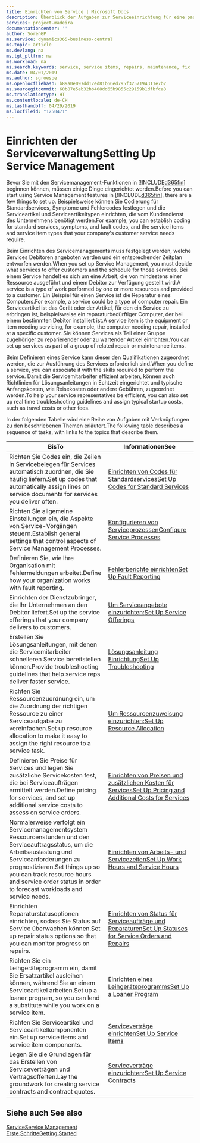 ```yaml
---
title: Einrichten von Service | Microsoft Docs
description: Überblick der Aufgaben zur Serviceeinrichtung für eine passende Serviceverwaltungsmethode für Ihre Organisation.
services: project-madeira
documentationcenter: ''
author: SorenGP
ms.service: dynamics365-business-central
ms.topic: article
ms.devlang: na
ms.tgt_pltfrm: na
ms.workload: na
ms.search.keywords: service, service items, repairs, maintenance, fix
ms.date: 04/01/2019
ms.author: sgroespe
ms.openlocfilehash: b89a0e097dd17ed81b66ed795f3257194311e7b2
ms.sourcegitcommit: 60b87e5eb32bb408dd65b9855c29159b1dfbfca8
ms.translationtype: HT
ms.contentlocale: de-CH
ms.lasthandoff: 04/29/2019
ms.locfileid: "1250471"
---
```

# <a name="setting-up-service-management"></a><span data-ttu-id="f5dd3-103">Einrichten der Serviceverwaltung</span><span class="sxs-lookup"><span data-stu-id="f5dd3-103">Setting Up Service Management</span></span>
<span data-ttu-id="f5dd3-104">Bevor Sie mit den Servicemanagement-Funktionen in [!INCLUDE[d365fin](includes/d365fin_md.md)] beginnen können, müssen einige Dinge eingerichtet werden.</span><span class="sxs-lookup"><span data-stu-id="f5dd3-104">Before you can start using Service Management features in [!INCLUDE[d365fin](includes/d365fin_md.md)], there are a few things to set up.</span></span> <span data-ttu-id="f5dd3-105">Beispielsweise können Sie Codierung für Standardservices, Symptome und Fehlercodes festlegen und die Serviceartikel und Serviceartikeltypen einrichten, die vom Kundendienst des Unternehmens benötigt werden.</span><span class="sxs-lookup"><span data-stu-id="f5dd3-105">For example, you can establish coding for standard services, symptoms, and fault codes, and the service items and service item types that your company's customer service needs require.</span></span>  

<span data-ttu-id="f5dd3-106">Beim Einrichten des Servicemanagements muss festgelegt werden, welche Services Debitoren angeboten werden und ein entsprechender Zeitplan entworfen werden.</span><span class="sxs-lookup"><span data-stu-id="f5dd3-106">When you set up Service Management, you must decide what services to offer customers and the schedule for those services.</span></span> <span data-ttu-id="f5dd3-107">Bei einem Service handelt es sich um eine Arbeit, die von mindestens einer Ressource ausgeführt und einem Debitor zur Verfügung gestellt wird.</span><span class="sxs-lookup"><span data-stu-id="f5dd3-107">A service is a type of work performed by one or more resources and provided to a customer.</span></span> <span data-ttu-id="f5dd3-108">Ein Beispiel für einen Service ist die Reparatur eines Computers.</span><span class="sxs-lookup"><span data-stu-id="f5dd3-108">For example, a service could be a type of computer repair.</span></span> <span data-ttu-id="f5dd3-109">Ein Serviceartikel ist das Gerät oder der Artikel, für den ein Service zu erbringen ist, beispielsweise ein reparaturbedürftiger Computer, der bei einem bestimmten Debitor installiert ist.</span><span class="sxs-lookup"><span data-stu-id="f5dd3-109">A service item is the equipment or item needing servicing, for example, the computer needing repair, installed at a specific customer.</span></span> <span data-ttu-id="f5dd3-110">Sie können Services als Teil einer Gruppe zugehöriger zu reparierender oder zu wartender Artikel einrichten.</span><span class="sxs-lookup"><span data-stu-id="f5dd3-110">You can set up services as part of a group of related repair or maintenance items.</span></span>  
  
<span data-ttu-id="f5dd3-111">Beim Definieren eines Service kann dieser den Qualifikationen zugeordnet werden, die zur Ausführung des Services erforderlich sind.</span><span class="sxs-lookup"><span data-stu-id="f5dd3-111">When you define a service, you can associate it with the skills required to perform the service.</span></span> <span data-ttu-id="f5dd3-112">Damit die Servicemitarbeiter effizient arbeiten, können auch Richtlinien für Lösungsanleitungen in Echtzeit eingerichtet und typische Anfangskosten, wie Reisekosten oder andere Gebühren, zugeordnet werden.</span><span class="sxs-lookup"><span data-stu-id="f5dd3-112">To help your service representatives be efficient, you can also set up real time troubleshooting guidelines and assign typical startup costs, such as travel costs or other fees.</span></span>  

<span data-ttu-id="f5dd3-113">In der folgenden Tabelle wird eine Reihe von Aufgaben mit Verknüpfungen zu den beschriebenen Themen erläutert.</span><span class="sxs-lookup"><span data-stu-id="f5dd3-113">The following table describes a sequence of tasks, with links to the topics that describe them.</span></span>  
  
| <span data-ttu-id="f5dd3-114">Bis</span><span class="sxs-lookup"><span data-stu-id="f5dd3-114">To</span></span> | <span data-ttu-id="f5dd3-115">Informationen</span><span class="sxs-lookup"><span data-stu-id="f5dd3-115">See</span></span> |
| --- | --- |
| <span data-ttu-id="f5dd3-116">Richten Sie Codes ein, die Zeilen in Servicebelegen für Services automatisch zuordnen, die Sie häufig liefern.</span><span class="sxs-lookup"><span data-stu-id="f5dd3-116">Set up codes that automatically assign lines on service documents for services you deliver often.</span></span> |[<span data-ttu-id="f5dd3-117">Einrichten von Codes für Standardservices</span><span class="sxs-lookup"><span data-stu-id="f5dd3-117">Set Up Codes for Standard Services</span></span>](service-how-setup-service-coding.md)|
| <span data-ttu-id="f5dd3-118">Richten Sie allgemeine Einstellungen ein, die Aspekte von Service-Vorgängen steuern.</span><span class="sxs-lookup"><span data-stu-id="f5dd3-118">Establish general settings that control aspects of Service Management Processes.</span></span>|[<span data-ttu-id="f5dd3-119">Konfigurieren von Serviceprozessen</span><span class="sxs-lookup"><span data-stu-id="f5dd3-119">Configure Service Processes</span></span>](service-setup-service-processes.md)|
| <span data-ttu-id="f5dd3-120">Definieren Sie, wie Ihre Organisation mit Fehlermeldungen arbeitet.</span><span class="sxs-lookup"><span data-stu-id="f5dd3-120">Define how your organization works with fault reporting.</span></span> |[<span data-ttu-id="f5dd3-121">Fehlerberichte einrichten</span><span class="sxs-lookup"><span data-stu-id="f5dd3-121">Set Up Fault Reporting</span></span>](service-how-setup-fault-reporting.md) |
| <span data-ttu-id="f5dd3-122">Einrichten der Dienstzubringer, die Ihr Unternehmen an den Debitor liefert.</span><span class="sxs-lookup"><span data-stu-id="f5dd3-122">Set up the service offerings that your company delivers to customers.</span></span>|[<span data-ttu-id="f5dd3-123">Um Serviceangebote einzurichten:</span><span class="sxs-lookup"><span data-stu-id="f5dd3-123">Set Up Service Offerings</span></span>](service-how-setup-service-offerings.md)|
| <span data-ttu-id="f5dd3-124">Erstellen Sie Lösungsanleitungen, mit denen die Servicemitarbeiter schnelleren Service bereitstellen können.</span><span class="sxs-lookup"><span data-stu-id="f5dd3-124">Provide troubleshooting guidelines that help service reps deliver faster service.</span></span> |[<span data-ttu-id="f5dd3-125">Lösungsanleitung Einrichtung</span><span class="sxs-lookup"><span data-stu-id="f5dd3-125">Set Up Troubleshooting</span></span>](service-how-setup-troubleshooting.md) |
| <span data-ttu-id="f5dd3-126">Richten Sie Ressourcenzuordnung ein, um die Zuordnung der richtigen Ressource zu einer Serviceaufgabe zu vereinfachen.</span><span class="sxs-lookup"><span data-stu-id="f5dd3-126">Set up resource allocation to make it easy to assign the right resource to a service task.</span></span> |[<span data-ttu-id="f5dd3-127">Um Ressourcenzuweisung einzurichten:</span><span class="sxs-lookup"><span data-stu-id="f5dd3-127">Set Up Resource Allocation</span></span>](service-how-setup-resource-allocation.md) |
| <span data-ttu-id="f5dd3-128">Definieren Sie Preise für Services und legen Sie zusätzliche Servicekosten fest, die bei Serviceaufträgen ermittelt werden.</span><span class="sxs-lookup"><span data-stu-id="f5dd3-128">Define pricing for services, and set up additional service costs to assess on service orders.</span></span> |[<span data-ttu-id="f5dd3-129">Einrichten von Preisen und zusätzlichen Kosten für Services</span><span class="sxs-lookup"><span data-stu-id="f5dd3-129">Set Up Pricing and Additional Costs for Services</span></span>](service-how-setup-service-costs-pricing.md)|
| <span data-ttu-id="f5dd3-130">Normalerweise verfolgt ein Servicemanagementsystem Ressourcenstunden und den Serviceauftragsstatus, um die Arbeitsauslastung und Serviceanforderungen zu prognostizieren.</span><span class="sxs-lookup"><span data-stu-id="f5dd3-130">Set things up so you can track resource hours and service order status in order to forecast workloads and service needs.</span></span>|[<span data-ttu-id="f5dd3-131">Einrichten von Arbeits- und Servicezeiten</span><span class="sxs-lookup"><span data-stu-id="f5dd3-131">Set Up Work Hours and Service Hours</span></span>](service-how-setup-work-service-hours.md)|
| <span data-ttu-id="f5dd3-132">Einrichten Reparaturstatusoptionen einrichten, sodass Sie Status auf Service überwachen können.</span><span class="sxs-lookup"><span data-stu-id="f5dd3-132">Set up repair status options so that you can monitor progress on repairs.</span></span> | [<span data-ttu-id="f5dd3-133">Einrichten von Status für Serviceaufträge und Reparaturen</span><span class="sxs-lookup"><span data-stu-id="f5dd3-133">Set Up Statuses for Service Orders and Repairs</span></span>](service-order-repair-status.md)|
| <span data-ttu-id="f5dd3-134">Richten Sie ein Leihgeräteprogramm ein, damit Sie Ersatzartikel ausleihen können, während Sie an einem Serviceartikel arbeiten.</span><span class="sxs-lookup"><span data-stu-id="f5dd3-134">Set up a loaner program, so you can lend a substitute while you work on a service item.</span></span> |[<span data-ttu-id="f5dd3-135">Einrichten eines Leihgeräteprogramms</span><span class="sxs-lookup"><span data-stu-id="f5dd3-135">Set Up a Loaner Program</span></span>](service-how-setup-loaner-program.md) |
| <span data-ttu-id="f5dd3-136">Richten Sie Serviceartikel und Serviceartikelkomponenten ein.</span><span class="sxs-lookup"><span data-stu-id="f5dd3-136">Set up service items and service item components.</span></span> |[<span data-ttu-id="f5dd3-137">Serviceverträge einrichten</span><span class="sxs-lookup"><span data-stu-id="f5dd3-137">Set Up Service Items</span></span>](service-how-setup-service-items.md) |
| <span data-ttu-id="f5dd3-138">Legen Sie die Grundlagen für das Erstellen von Serviceverträgen und Vertragsofferten.</span><span class="sxs-lookup"><span data-stu-id="f5dd3-138">Lay the groundwork for creating service contracts and contract quotes.</span></span> |[<span data-ttu-id="f5dd3-139">Serviceverträge einzurichten:</span><span class="sxs-lookup"><span data-stu-id="f5dd3-139">Set Up Service Contracts</span></span>](service-how-setup-service-contracts.md) |

## <a name="see-also"></a><span data-ttu-id="f5dd3-140">Siehe auch </span><span class="sxs-lookup"><span data-stu-id="f5dd3-140">See also</span></span>
[<span data-ttu-id="f5dd3-141">Service</span><span class="sxs-lookup"><span data-stu-id="f5dd3-141">Service Management</span></span>](service-service.md)  
[<span data-ttu-id="f5dd3-142">Erste Schritte</span><span class="sxs-lookup"><span data-stu-id="f5dd3-142">Getting Started</span></span>](product-get-started.md)  
